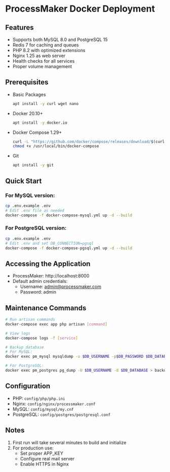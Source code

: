 # ProcessMaker Docker Deployment

## Features
- Supports both MySQL 8.0 and PostgreSQL 15
- Redis 7 for caching and queues
- PHP 8.2 with optimized extensions
- Nginx 1.25 as web server
- Health checks for all services
- Proper volume management

## Prerequisites
- Basic Packages
  ```bash
  apt install -y curl wget nano
  ```
- Docker 20.10+ 
  ```bash
  apt install -y docker.io
  ```
- Docker Compose 1.29+ 
  ```bash
  curl -L "https://github.com/docker/compose/releases/download/$(curl -s https://api.github.com/repos/docker/compose/releases/latest | grep 'tag_name' | cut -d'"' -f4)/docker-compose-$(uname -s)-$(uname -m)" -o /usr/local/bin/docker-compose
  chmod +x /usr/local/bin/docker-compose
  ```
- Git
  ```bash
  apt install -y git
  ```
## Quick Start

### For MySQL version:
```bash
cp .env.example .env
# Edit .env file as needed
docker-compose -f docker-compose-mysql.yml up -d --build
```

### For PostgreSQL version:
```bash
cp .env.example .env
# Edit .env and set DB_CONNECTION=pgsql
docker-compose -f docker-compose-pgsql.yml up -d --build
```

## Accessing the Application
- ProcessMaker: http://localhost:8000
- Default admin credentials:
    - Username: admin@processmaker.com
    - Password: admin

## Maintenance Commands
```bash
# Run artisan commands
docker-compose exec app php artisan [command]

# View logs
docker-compose logs -f [service]

# Backup database
# For MySQL:
docker exec pm_mysql mysqldump -u $DB_USERNAME -p$DB_PASSWORD $DB_DATABASE > backup.sql

# For PostgreSQL:
docker exec pm_postgres pg_dump -U $DB_USERNAME -d $DB_DATABASE > backup.sql
```

## Configuration
- PHP: `config/php/php.ini`
- Nginx: `config/nginx/processmaker.conf`
- MySQL: `config/mysql/my.cnf`
- PostgreSQL: `config/postgres/postgresql.conf`

## Notes
1. First run will take several minutes to build and initialize
2. For production use:
    - Set proper APP_KEY
    - Configure real mail server
    - Enable HTTPS in Nginx
